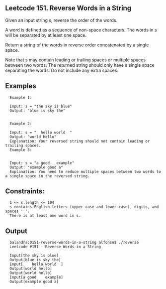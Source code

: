 ## Leetcode 151. Reverse Words in a String

Given an input string s, reverse the order of the words.

A word is defined as a sequence of non-space characters. The words in s will be separated by at least one space.

Return a string of the words in reverse order concatenated by a single space.

Note that s may contain leading or trailing spaces or multiple spaces between two words. The returned string should only have a single space separating the words. Do not include any extra spaces.

## Examples 

      Example 1:

      Input: s = "the sky is blue"
      Output: "blue is sky the"


      Example 2:

      Input: s = "  hello world  "
      Output: "world hello"
      Explanation: Your reversed string should not contain leading or trailing spaces.
      Example 3:


      Input: s = "a good   example"
      Output: "example good a"
      Explanation: You need to reduce multiple spaces between two words to a single space in the reversed string.
 
## Constraints:

      1 <= s.length <= 104
      s contains English letters (upper-case and lower-case), digits, and spaces ' '.
      There is at least one word in s.

## Output

      balandra:0151-reverse-words-in-a-string alfonso$ ./reverse 
      Leetcode #151 - Reverse Words in a String

      Input[the sky is blue]
      Output[blue is sky the]
      Input[    hello world  ]
      Output[world hello]
      Output[world hello]
      Input[a good    example]
      Output[example good a]
